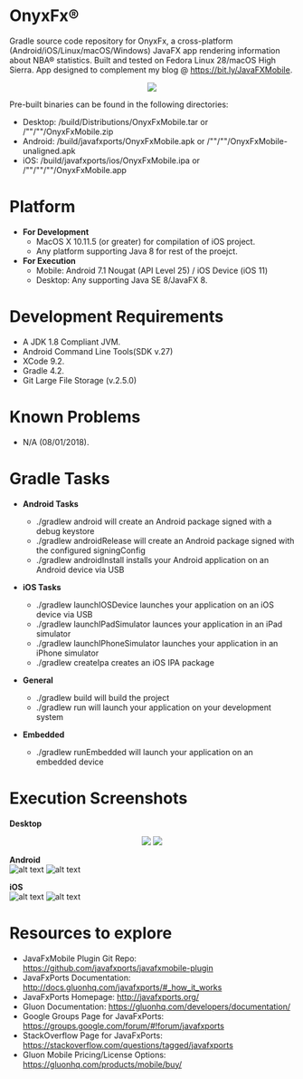 # OnyxFx®
Gradle source code repository for OnyxFx, a cross-platform (Android/iOS/Linux/macOS/Windows) JavaFX app rendering information about NBA® statistics. Built and tested on Fedora Linux 28/macOS High Sierra. App designed to complement my blog @ https://bit.ly/JavaFXMobile.

<p align="center"> <img src ="https://raw.githubusercontent.com/afinlay5/OnyxFx/master/blog.png"/> </p>

Pre-built binaries can be found in the following directories:

- Desktop: /build/Distributions/OnyxFxMobile.tar or /""/""/OnyxFxMobile.zip <br />
- Android: /build/javafxports/OnyxFxMobile.apk or /""/""/OnyxFxMobile-unaligned.apk <br />
- iOS:	/build/javafxports/ios/OnyxFxMobile.ipa or /""/""/""/OnyxFxMobile.app <br />

# Platform 
- **For Development**
	- MacOS X 10.11.5 (or greater) for compilation of iOS project. 	
	- Any platform supporting Java 8 for rest of the proejct.
- **For Execution** 
	- Mobile: Android 7.1 Nougat (API Level 25) / iOS Device (iOS 11)
	- Desktop: Any supporting Java SE 8/JavaFX 8.

# Development Requirements
- A JDK 1.8 Compliant JVM.
- Android Command Line Tools(SDK v.27)
- XCode 9.2.
- Gradle 4.2.
- Git Large File Storage (v.2.5.0)

# Known Problems
- N/A (08/01/2018).

# Gradle Tasks
- **Android Tasks**
	- ./gradlew android will create an Android package signed with a debug keystore
	- ./gradlew androidRelease will create an Android package signed with the configured signingConfig
	- ./gradlew androidInstall installs your Android application on an Android device via USB

- **iOS Tasks**
	- ./gradlew launchIOSDevice launches your application on an iOS device via USB
	- ./gradlew launchIPadSimulator launces your application in an iPad simulator
	- ./gradlew launchIPhoneSimulator launches your application in an iPhone simulator
	- ./gradlew createIpa creates an iOS IPA package

- **General**
	- ./gradlew build will build the project
	- ./gradlew run will launch your application on your development system

- **Embedded**
	- ./gradlew runEmbedded will launch your application on an embedded device

# Execution Screenshots

**Desktop**
<p align="center"> 
	<img src ="https://raw.githubusercontent.com/afinlay5/OnyxFx/master/exc_screenshots/DESKTOP_1.png"/>
	<img src ="https://raw.githubusercontent.com/afinlay5/OnyxFx/master/exc_screenshots/DESKTOP_2.png"/> 
</p>
	
**Android**
	<br/>
		![alt text](https://raw.githubusercontent.com/afinlay5/OnyxFx/master/exc_screenshots/ANDROID_1.png)
		![alt text](https://raw.githubusercontent.com/afinlay5/OnyxFx/master/exc_screenshots/ANDROID_2.png)
	<br/>

**iOS**
	<br/>
		![alt text](https://raw.githubusercontent.com/afinlay5/OnyxFx/master/exc_screenshots/iOS1.png)
		![alt text](https://raw.githubusercontent.com/afinlay5/OnyxFx/master/exc_screenshots/iOS2.png)
	<br/>
	
# Resources to explore
-	JavaFxMobile Plugin Git Repo: https://github.com/javafxports/javafxmobile-plugin
-	JavaFxPorts Documentation: http://docs.gluonhq.com/javafxports/#_how_it_works
-	JavaFxPorts Homepage: http://javafxports.org/
-	Gluon Documentation: https://gluonhq.com/developers/documentation/
-	Google Groups Page for JavaFxPorts: https://groups.google.com/forum/#!forum/javafxports
-	StackOverflow Page for JavaFxPorts: https://stackoverflow.com/questions/tagged/javafxports
-	Gluon Mobile Pricing/License Options: https://gluonhq.com/products/mobile/buy/
